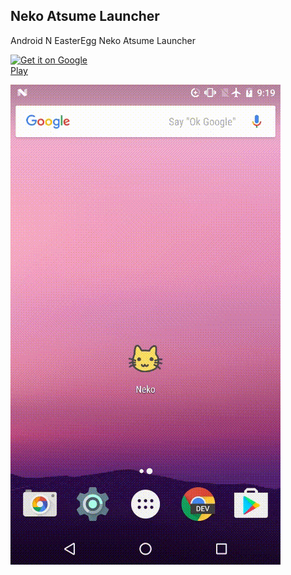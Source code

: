 ## Neko Atsume Launcher

Android N EasterEgg Neko Atsume Launcher

<a href='https://play.google.com/store/apps/details?id=com.os.operando.neko.launcher&utm_source=global_co&utm_medium=prtnr&utm_content=Mar2515&utm_campaign=PartBadge&pcampaignid=MKT-Other-global-all-co-prtnr-py-PartBadge-Mar2515-1'><img alt='Get it on Google Play' src='https://play.google.com/intl/en_us/badges/images/generic/en_badge_web_generic.png' style="max-width: 30%;"/></a>

![neko atusme](./arts/neko_atsume.gif)
